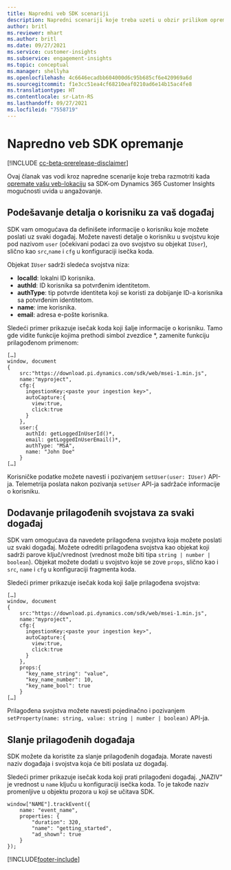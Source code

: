 ```yaml
---
title: Napredni veb SDK scenariji
description: Napredni scenariji koje treba uzeti u obzir prilikom opremanja veb-lokacije pomoću SDK-a.
author: britl
ms.reviewer: mhart
ms.author: britl
ms.date: 09/27/2021
ms.service: customer-insights
ms.subservice: engagement-insights
ms.topic: conceptual
ms.manager: shellyha
ms.openlocfilehash: 4c6646ecadbb604000d6c95b685cf6e420969a6d
ms.sourcegitcommit: f1e3cc51ea4cf68210eaf0210ad6e14b15ac4fe8
ms.translationtype: HT
ms.contentlocale: sr-Latn-RS
ms.lasthandoff: 09/27/2021
ms.locfileid: "7558719"
---
```

# <a name="advanced-web-sdk-instrumentation"></a>Napredno veb SDK opremanje

[!INCLUDE [cc-beta-prerelease-disclaimer](includes/cc-beta-prerelease-disclaimer.md)]

Ovaj članak vas vodi kroz napredne scenarije koje treba razmotriti kada [opremate vašu veb-lokaciju](instrument-website.md) sa SDK-om Dynamics 365 Customer Insights mogućnosti uvida u angažovanje.

## <a name="setting-user-details-for-your-event"></a>Podešavanje detalja o korisniku za vaš događaj

SDK vam omogućava da definišete informacije o korisniku koje možete poslati uz svaki događaj. Možete navesti detalje o korisniku u svojstvu koje pod nazivom `user` (očekivani podaci za ovo svojstvo su objekat `IUser`), slično kao `src`,`name` i `cfg` u konfiguraciji isečka koda.

Objekat `IUser` sadrži sledeća svojstva niza:

- **localId**: lokalni ID korisnika.
- **authId**: ID korisnika sa potvrđenim identitetom.
- **authType**: tip potvrde identiteta koji se koristi za dobijanje ID-a korisnika sa potvrđenim identitetom.
- **name**: ime korisnika.
- **email**: adresa e-pošte korisnika.

Sledeći primer prikazuje isečak koda koji šalje informacije o korisniku. Tamo gde vidite funkcije kojima prethodi simbol zvezdice *, zamenite funkciju prilagođenom primenom:

```
[…]
window, document
{
    src:"https://download.pi.dynamics.com/sdk/web/msei-1.min.js",
    name:"myproject",
    cfg:{
      ingestionKey:<paste your ingestion key>",
      autoCapture:{
        view:true,
        click:true
      }
    },
    user:{
      authId: getLoggedInUserId()*,
      email: getLoggedInUserEmail()*,
      authType: "MSA",
      name: "John Doe"
    }
[…]
```

Korisničke podatke možete navesti i pozivanjem `setUser(user: IUser)` API-ja. Telemetrija poslata nakon pozivanja `setUser` API-ja sadržaće informacije o korisniku.

## <a name="adding-custom-properties-for-each-event"></a>Dodavanje prilagođenih svojstava za svaki događaj

SDK vam omogućava da navedete prilagođena svojstva koja možete poslati uz svaki događaj. Možete odrediti prilagođena svojstva kao objekat koji sadrži parove ključ/vrednost (vrednost može biti tipa `string | number | boolean`). Objekat možete dodati u svojstvo koje se zove `props`, slično kao i `src`, `name` i `cfg` u konfiguraciji fragmenta koda.

Sledeći primer prikazuje isečak koda koji šalje prilagođena svojstva:

```
[…]
window, document
{
    src:"https://download.pi.dynamics.com/sdk/web/msei-1.min.js",
    name:"myproject",
    cfg:{
      ingestionKey:<paste your ingestion key>",
      autoCapture:{
        view:true,
        click:true
      }
    },
    props:{
      "key_name_string": "value",
      "key_name_number": 10,
      "key_name_bool": true
    }
[…]
```

Prilagođena svojstva možete navesti pojedinačno i pozivanjem `setProperty(name: string, value: string | number | boolean)` API-ja.

## <a name="sending-custom-events"></a>Slanje prilagođenih događaja

SDK možete da koristite za slanje prilagođenih događaja. Morate navesti naziv događaja i svojstva koja će biti poslata uz događaj.

Sledeći primer prikazuje isečak koda koji prati prilagođeni događaj. „NAZIV“ je vrednost u `name` ključu u konfiguraciji isečka koda. To je takođe naziv promenljive u objektu prozora u koji se učitava SDK.

```
window["NAME"].trackEvent({
    name: "event_name",
    properties: {
        "duration": 320,
        "name": "getting_started",
        "ad_shown": true
    }
});
```


[!INCLUDE[footer-include](../includes/footer-banner.md)]
